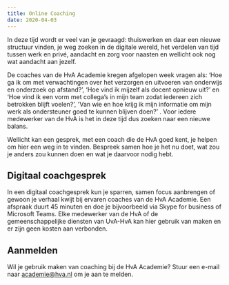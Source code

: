 ```yaml
---
title: Online Coaching
date: 2020-04-03
---
```


​In deze tijd wordt er veel van je gevraagd: thuiswerken en daar een nieuwe structuur vinden, je weg zoeken in de digitale wereld, het verdelen van tijd tussen werk en privé, aandacht en zorg voor naasten en wellicht ook nog wat aandacht aan jezelf.

De coaches van de HvA Academie kregen afgelopen week vragen als: ‘Hoe ga ik om met verwachtingen over het verzorgen en uitvoeren van onderwijs en onderzoek op afstand?’, ‘Hoe vind ik mijzelf als docent opnieuw uit?’ en ‘Hoe vind ik een vorm met collega’s in mijn team zodat iedereen zich betrokken blijft voelen?’, 'Van wie en hoe krijg ik mijn informatie om mijn werk als ondersteuner goed te kunnen blijven doen?’ . Voor iedere medewerker van de HvA is het in deze tijd dus zoeken naar een nieuwe balans.

Wellicht kan een gesprek, met een coach die de HvA goed kent, je helpen om hier een weg in te vinden. Bespreek samen hoe je het nu doet, wat zou je anders zou kunnen doen en wat je daarvoor nodig hebt.

## Digitaal coachgesprek

In een digitaal coachgesprek kun je sparren, samen focus aanbrengen of gewoon je verhaal kwijt bij ervaren coaches van de HvA Academie. Een afspraak duurt 45 minuten en doe je bijvoorbeeld via Skype for business of Microsoft Teams. Elke medewerker van de HvA of de gemeenschappelijke diensten van UvA-HvA kan hier gebruik van maken en er zijn geen kosten aan verbonden.

## Aanmelden

Wil je gebruik maken van coaching bij de HvA Academie? Stuur een e-mail naar [academie@hva.nl](mailto:academie@hva.nl) om je aan te melden.
